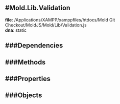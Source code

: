 
#Mold.Lib.Validation
---------------------------------------

__file__: /Applications/XAMPP/xamppfiles/htdocs/Mold Git Checkout/MoldJS/Mold/Lib/Validation.js  
__dna__: static  


	






###Dependencies
--------------




   
###Methods
--------------
 

 
  
###Properties
-------------


 

###Objects
------------



		

